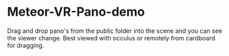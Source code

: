 # Meteor-VR-Pano-demo

Drag and drop pano's from the public folder into the scene and you can see the viewer change.  Best viewed with occulus or remotely from cardboard for dragging.
